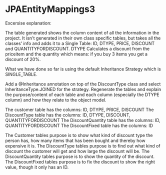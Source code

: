 # JPAEntityMappings3

Excersise explanation: 

The table generated shows the column content of all the information in the project. It isn't generated in their own class specific tables, but takes all the classes' info and adds it to a Single Table:
ID, DTYPE, PRICE, DISCOUNT and QUANTITYFORDISCOUNT.
DTYPE Calculates a discount from the priceitem and the quantity which means: if you buy 3 items you get a discount of 20%.

What we have done so far is using the default Inheritance Strategy which is SINGLE_TABLE.

Add a @Inheritance annotation on top of the DiscountType class and select
InheritanceType.JOINED for the strategy.
Regenerate the tables and explain the purpose/content of each table and each column (especially the DTYPE
column) and how they relate to the object model.

The customer table has the columns: ID, DTYPE, PRICE, DISCOUNT
The DiscountType table has the columns: ID, DTYPE, DISCOUNT, QUANTITYFORDISCOUNT
The DiscountQuantity table has the columns: ID, QUANTITYFORDISCOUNT
The DiscountFixed table has the columns: ID

The Customer tables purpose is to show what kind of discount type the person has, how many items that has been bought and thereby how expensive it is.
The DiscountType tables purpose is to find out what kind of discount the customer will get and how large the discount will be.
The DiscountQuantity tables purpose is to show the quantity of the discount.
The DiscountFixed tables purpose is to fix the discount to show the right value, though it only has an ID.
